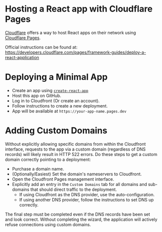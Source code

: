 Hosting a React app with Cloudflare Pages
=========================================

[Cloudflare](https://www.cloudflare.com/) offers a way to host React apps on their network using [Cloudflare Pages](https://pages.cloudflare.com/).

Official instructions can be found at: https://developers.cloudflare.com/pages/framework-guides/deploy-a-react-application

# Deploying a Minimal App
* Create an app using [`create-react-app`](https://create-react-app.dev/)
* Host this app on GitHub.
* Log in to Cloudfront (Or create an account).
* Follow instructions to create a new deployment.
* App will be available at `https://your-app-name.pages.dev`

# Adding Custom Domains
Without explicitly allowing specific domains from within the Cloudfront interface, requests to the app via a custom domain (regardless of DNS records) will likely result in HTTP 522 errors. Do these steps to get a custom domain correctly pointing to a deployment:

* Purchase a domain name.
* (Optionally/Easiest) Set the domain's nameservers to Cloudfront.
* Open the Cloudfront Pages management interface.
* Explicitly add an entry in the `Custom Domains` tab for all domains and sub-domains that should direct traffic to the deployment.
  * If using Cloudfront as the DNS provider, use the auto-configuration.
  * If using another DNS provider, follow the instructions to set DNS up correctly.

The final step must be completed even if the DNS records have been set and look correct. Without completing the wizard, the application will actively refuse connections using custom domains.
